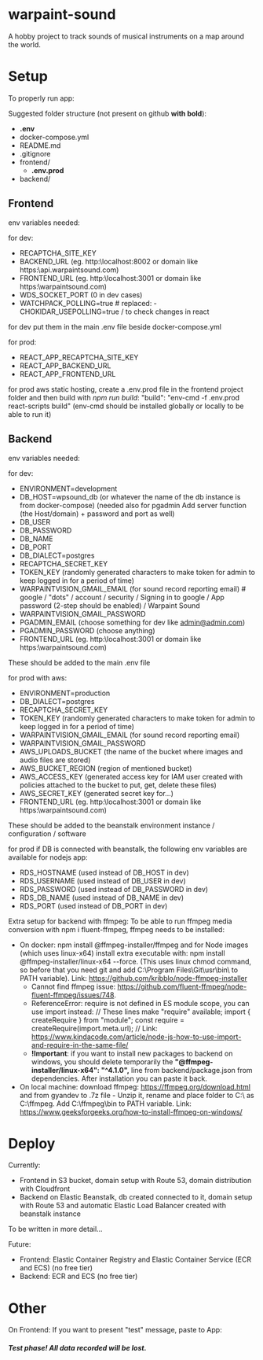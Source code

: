 # warpaint-sound

A hobby project to track sounds of musical instruments on a map around the world.

# Setup

To properly run app:

Suggested folder structure (not present on github **with bold**):

- **.env**
- docker-compose.yml
- README.md
- .gitignore
- frontend/
  - **.env.prod**
- backend/

## Frontend

env variables needed:

for dev:

- RECAPTCHA_SITE_KEY
- BACKEND_URL (eg. http:\\localhost:8002 or domain like https:\\api.warpaintsound.com)
- FRONTEND_URL (eg. http:\\localhost:3001 or domain like https:\\warpaintsound.com)
- WDS_SOCKET_PORT (0 in dev cases)
- WATCHPACK_POLLING=true # replaced: - CHOKIDAR_USEPOLLING=true / to check changes in react

for dev put them in the main .env file beside docker-compose.yml

for prod:

- REACT_APP_RECAPTCHA_SITE_KEY
- REACT_APP_BACKEND_URL
- REACT_APP_FRONTEND_URL

for prod aws static hosting, create a .env.prod file in the frontend project folder and then build with _npm run build_: "build": "env-cmd -f .env.prod react-scripts build" (env-cmd should be installed globally or locally to be able to run it)

## Backend

env variables needed:

for dev:

- ENVIRONMENT=development
- DB_HOST=wpsound_db (or whatever the name of the db instance is from docker-compose) (needed also for pgadmin Add server function (the Host/domain) + password and port as well)
- DB_USER
- DB_PASSWORD
- DB_NAME
- DB_PORT
- DB_DIALECT=postgres
- RECAPTCHA_SECRET_KEY
- TOKEN_KEY (randomly generated characters to make token for admin to keep logged in for a period of time)
- WARPAINTVISION_GMAIL_EMAIL (for sound record reporting email) # google / "dots" / account / security / Signing in to google / App password (2-step should be enabled) / Warpaint Sound
- WARPAINTVISION_GMAIL_PASSWORD
- PGADMIN_EMAIL (choose something for dev like admin@admin.com)
- PGADMIN_PASSWORD (choose anything)
- FRONTEND_URL (eg. http:\\localhost:3001 or domain like https:\\warpaintsound.com)

These should be added to the main .env file

for prod with aws:

- ENVIRONMENT=production
- DB_DIALECT=postgres
- RECAPTCHA_SECRET_KEY
- TOKEN_KEY (randomly generated characters to make token for admin to keep logged in for a period of time)
- WARPAINTVISION_GMAIL_EMAIL (for sound record reporting email)
- WARPAINTVISION_GMAIL_PASSWORD
- AWS_UPLOADS_BUCKET (the name of the bucket where images and audio files are stored)
- AWS_BUCKET_REGION (region of mentioned bucket)
- AWS_ACCESS_KEY (generated access key for IAM user created with policies attached to the bucket to put, get, delete these files)
- AWS_SECRET_KEY (generated secret key for...)
- FRONTEND_URL (eg. http:\\localhost:3001 or domain like https:\\warpaintsound.com)

These should be added to the beanstalk environment instance / configuration / software

for prod if DB is connected with beanstalk, the following env variables are available for nodejs app:

- RDS_HOSTNAME (used instead of DB_HOST in dev)
- RDS_USERNAME (used instead of DB_USER in dev)
- RDS_PASSWORD (used instead of DB_PASSWORD in dev)
- RDS_DB_NAME (used instead of DB_NAME in dev)
- RDS_PORT (used instead of DB_PORT in dev)

Extra setup for backend with ffmpeg:
To be able to run ffmpeg media conversion with npm i fluent-ffmpeg, ffmpeg needs to be installed:

- On docker: npm install @ffmpeg-installer/ffmpeg and for Node images (which uses linux-x64) install extra executable with: npm install @ffmpeg-installer/linux-x64 --force. (This uses linux chmod command, so before that you need git and add C:\Program Files\Git\usr\bin\ to PATH variable). Link: https://github.com/kribblo/node-ffmpeg-installer
  - Cannot find ffmpeg issue: https://github.com/fluent-ffmpeg/node-fluent-ffmpeg/issues/748.
  - ReferenceError: require is not defined in ES module scope, you can use import instead: // These lines make "require" available; import { createRequire } from "module"; const require = createRequire(import.meta.url); // Link: https://www.kindacode.com/article/node-js-how-to-use-import-and-require-in-the-same-file/
  - **!Important**: if you want to install new packages to backend on windows, you should delete temporarily the **"@ffmpeg-installer/linux-x64": "^4.1.0",** line from backend/package.json from dependencies. After installation you can paste it back.
- On local machine: download ffmpeg: https://ffmpeg.org/download.html and from gyandev to .7z file - Unzip it, rename and place folder to C:\ as C:\ffmpeg. Add C:\ffmpeg\bin to PATH variable. Link: https://www.geeksforgeeks.org/how-to-install-ffmpeg-on-windows/

# Deploy

Currently:

- Frontend in S3 bucket, domain setup with Route 53, domain distribution with Cloudfront
- Backend on Elastic Beanstalk, db created connected to it, domain setup with Route 53 and automatic Elastic Load Balancer created with beanstalk instance

To be written in more detail...

Future:

- Frontend: Elastic Container Registry and Elastic Container Service (ECR and ECS) (no free tier)
- Backend: ECR and ECS (no free tier)

# Other

On Frontend:
If you want to present "test" message, paste to App:

<h5
  style={{
    position: 'fixed',
    top: '90%',
    left: '50%',
    transform: 'translateX(-50%)',
    textAlign: 'center',
    zIndex: 5000,
    color: 'red',
  }}
>
  Test phase! All data recorded will be lost.
</h5>
